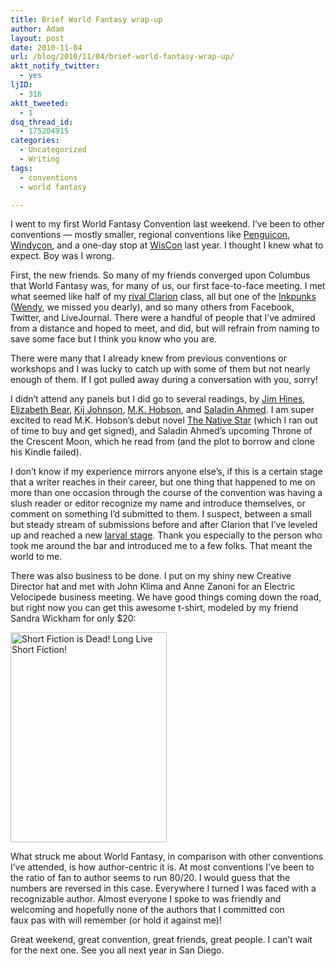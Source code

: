 ```yaml
---
title: Brief World Fantasy wrap-up
author: Adam
layout: post
date: 2010-11-04
url: /blog/2010/11/04/brief-world-fantasy-wrap-up/
aktt_notify_twitter:
  - yes
ljID:
  - 316
aktt_tweeted:
  - 1
dsq_thread_id:
  - 175204915
categories:
  - Uncategorized
  - Writing
tags:
  - conventions
  - world fantasy

---
```

I went to my first World Fantasy Convention last weekend. I&#8217;ve been to other conventions &#8212; mostly smaller, regional conventions like [Penguicon][1], [Windycon][2], and a one-day stop at [WisCon][3] last year. I thought I knew what to expect. Boy was I wrong.

First, the new friends. So many of my friends converged upon Columbus that World Fantasy was, for many of us, our first face-to-face meeting. I met what seemed like half of my [rival Clarion][4] class, all but one of the [Inkpunks][5] ([Wendy][6], we missed you dearly), and so many others from Facebook, Twitter, and LiveJournal. There were a handful of people that I&#8217;ve admired from a distance and hoped to meet, and did, but will refrain from naming to save some face but I think you know who you are.

There were many that I already knew from previous conventions or workshops and I was lucky to catch up with some of them but not nearly enough of them. If I got pulled away during a conversation with you, sorry!

I didn&#8217;t attend any panels but I did go to several readings, by [Jim Hines][7], [Elizabeth Bear][8], [Kij Johnson][9], [M.K. Hobson][10], and [Saladin Ahmed][11]. I am super excited to read M.K. Hobson&#8217;s debut novel [The Native Star][12] (which I ran out of time to buy and get signed), and Saladin Ahmed&#8217;s upcoming Throne of the Crescent Moon, which he read from (and the plot to borrow and clone his Kindle failed).

I don&#8217;t know if my experience mirrors anyone else&#8217;s, if this is a certain stage that a writer reaches in their career, but one thing that happened to me on more than one occasion through the course of the convention was having a slush reader or editor recognize my name and introduce themselves, or comment on something I&#8217;d submitted to them. I suspect, between a small but steady stream of submissions before and after Clarion that I&#8217;ve leveled up and reached a new [larval stage][13]. Thank you especially to the person who took me around the bar and introduced me to a few folks. That meant the world to me.

There was also business to be done. I put on my shiny new Creative Director hat and met with John Klima and Anne Zanoni for an Electric Velocipede business meeting. We have good things coming down the road, but right now you can get this awesome t-shirt, modeled by my friend Sandra Wickham for only $20:

[<img class="aligncenter" title="Short Fiction is Dead! Long Live Short Fiction!" src="http://www.electricvelocipede.com/images/WICKHAM_small.jpg" alt="Short Fiction is Dead! Long Live Short Fiction!" width="250" height="336" />][14]

What struck me about World Fantasy, in comparison with other conventions I&#8217;ve attended, is how author-centric it is. At most conventions I&#8217;ve been to the ratio of fan to author seems to run 80/20. I would guess that the numbers are reversed in this case. Everywhere I turned I was faced with a recognizable author. Almost everyone I spoke to was friendly and welcoming and hopefully none of the authors that I committed con faux pas with will remember (or hold it against me)!

Great weekend, great convention, great friends, great people. I can&#8217;t wait for the next one. See you all next year in San Diego.

 [1]: http://www.penguicon.org/
 [2]: http://www.windycon.org/
 [3]: http://www.wiscon.info/
 [4]: http://www.clarionwest.org/
 [5]: http://www.inkpunks.com/
 [6]: http://operabuffo.blogspot.com/
 [7]: http://www.jimchines.com/
 [8]: http://www.elizabethbear.com/
 [9]: http://www.kijjohnson.com/
 [10]: http://www.demimonde.com/
 [11]: http://www.saladinahmed.com/
 [12]: http://www.amazon.com/gp/product/0553592653?ie=UTF8&tag=demimonde-20&linkCode=as2&camp=1789&creative=9325&creativeASIN=0553592653
 [13]: http://jaylake.livejournal.com/2033417.html
 [14]: http://www.electricvelocipede.com/htm/tshirts.htm